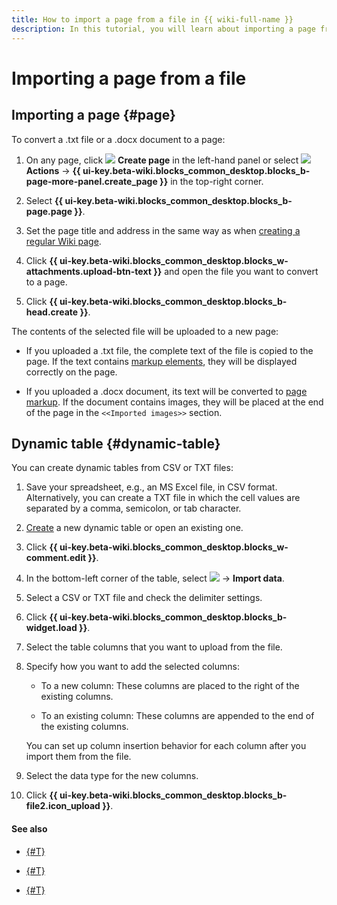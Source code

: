```yaml
---
title: How to import a page from a file in {{ wiki-full-name }}
description: In this tutorial, you will learn about importing a page from a file in {{ wiki-name }}.
---
```


# Importing a page from a file

## Importing a page {#page}

To convert a .txt file or a .docx document to a page:

1. On any page, click ![](../_assets/wiki/svg/create-page.svg) **Create page** in the left-hand panel or select ![](../_assets/wiki/svg/actions-icon.svg) **Actions** → **{{ ui-key.beta-wiki.blocks_common_desktop.blocks_b-page-more-panel.create_page }}** in the top-right corner.

1. Select **{{ ui-key.beta-wiki.blocks_common_desktop.blocks_b-page.page }}**.

1. Set the page title and address in the same way as when [creating a regular Wiki page](create-page.md).

1. Click **{{ ui-key.beta-wiki.blocks_common_desktop.blocks_w-attachments.upload-btn-text }}** and open the file you want to convert to a page.

1. Click **{{ ui-key.beta-wiki.blocks_common_desktop.blocks_b-head.create }}**.

The contents of the selected file will be uploaded to a new page:

- If you uploaded a .txt file, the complete text of the file is copied to the page. If the text contains [markup elements](wysiwyg/text-format.md), they will be displayed correctly on the page.

- If you uploaded a .docx document, its text will be converted to [page markup](wysiwyg/text-format.md). If the document contains images, they will be placed at the end of the page in the `<<Imported images>>` section.

## Dynamic table {#dynamic-table}

You can create dynamic tables from CSV or TXT files:

1. Save your spreadsheet, e.g., an MS Excel file, in CSV format. Alternatively, you can create a TXT file in which the cell values are separated by a comma, semicolon, or tab character.

1. [Create](create-grid.md) a new dynamic table or open an existing one.

1. Click **{{ ui-key.beta-wiki.blocks_common_desktop.blocks_w-comment.edit }}**.

1. In the bottom-left corner of the table, select ![](../_assets/wiki/table-settings-footer.png) → **Import data**.

1. Select a CSV or TXT file and check the delimiter settings.

1. Click **{{ ui-key.beta-wiki.blocks_common_desktop.blocks_b-widget.load }}**.

1. Select the table columns that you want to upload from the file.

1. Specify how you want to add the selected columns:

   * To a new column: These columns are placed to the right of the existing columns.

   * To an existing column: These columns are appended to the end of the existing columns.

   You can set up column insertion behavior for each column after you import them from the file.

1. Select the data type for the new columns.

1. Click **{{ ui-key.beta-wiki.blocks_common_desktop.blocks_b-file2.icon_upload }}**.


#### See also

- [{#T}](create-grid.md)

- [{#T}](create-page.md)

- [{#T}](wysiwyg/tables-format.md)
